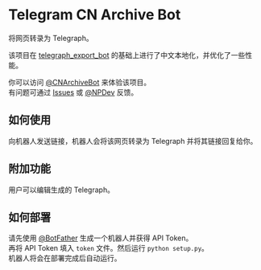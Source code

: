 # Telegram CN Archive Bot

将网页转录为 Telegraph。

该项目在 [telegraph_export_bot](https://github.com/gaoyunzhi/telegraph_export_bot) 的基础上进行了中文本地化，并优化了一些性能。

你可以访问 [@CNArchiveBot](https://t.me/CNArchiveBot) 来体验该项目。  
有问题可通过 [Issues](https://github.com/NullPointerMaker/telegram_cn_archive_bot/issues) 或 [@NPDev](https://t.me/NPDev) 反馈。

## 如何使用

向机器人发送链接，机器人会将该网页转录为 Telegraph 并将其链接回复给你。

## 附加功能

用户可以编辑生成的 Telegraph。

## 如何部署

请先使用 [@BotFather](https://t.me/botfather) 生成一个机器人并获得 API Token。  
再将 API Token 填入 `token` 文件。然后运行 `python setup.py`。  
机器人将会在部署完成后自动运行。